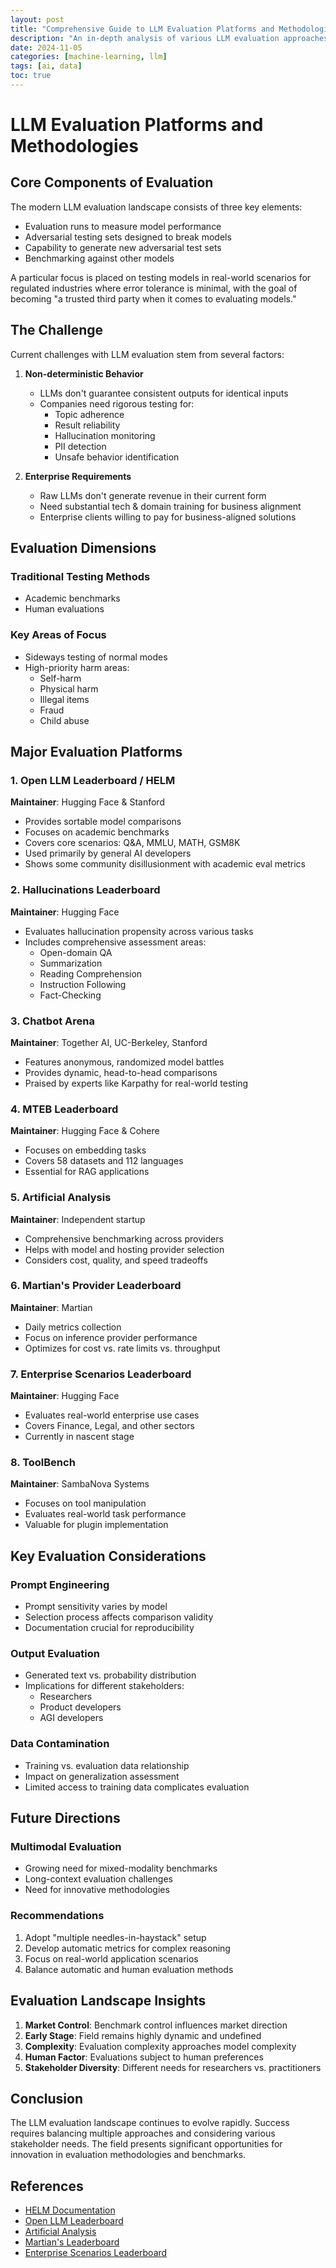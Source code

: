 ```yaml
---
layout: post
title: "Comprehensive Guide to LLM Evaluation Platforms and Methodologies"
description: "An in-depth analysis of various LLM evaluation approaches, benchmarks, and their implications for model development and deployment"
date: 2024-11-05
categories: [machine-learning, llm]
tags: [ai, data]
toc: true
---
```


# LLM Evaluation Platforms and Methodologies

## Core Components of Evaluation

The modern LLM evaluation landscape consists of three key elements:

* Evaluation runs to measure model performance
* Adversarial testing sets designed to break models
* Capability to generate new adversarial test sets
* Benchmarking against other models

A particular focus is placed on testing models in real-world scenarios for regulated industries where error tolerance is minimal, with the goal of becoming "a trusted third party when it comes to evaluating models."

## The Challenge

Current challenges with LLM evaluation stem from several factors:

1. **Non-deterministic Behavior**
   * LLMs don't guarantee consistent outputs for identical inputs
   * Companies need rigorous testing for:
     * Topic adherence
     * Result reliability
     * Hallucination monitoring
     * PII detection
     * Unsafe behavior identification

2. **Enterprise Requirements**
   * Raw LLMs don't generate revenue in their current form
   * Need substantial tech & domain training for business alignment
   * Enterprise clients willing to pay for business-aligned solutions

## Evaluation Dimensions

### Traditional Testing Methods
* Academic benchmarks
* Human evaluations

### Key Areas of Focus
* Sideways testing of normal modes
* High-priority harm areas:
  * Self-harm
  * Physical harm
  * Illegal items
  * Fraud
  * Child abuse

## Major Evaluation Platforms

### 1. Open LLM Leaderboard / HELM
**Maintainer**: Hugging Face & Stanford
- Provides sortable model comparisons
- Focuses on academic benchmarks
- Covers core scenarios: Q&A, MMLU, MATH, GSM8K
- Used primarily by general AI developers
- Shows some community disillusionment with academic eval metrics

### 2. Hallucinations Leaderboard
**Maintainer**: Hugging Face
- Evaluates hallucination propensity across various tasks
- Includes comprehensive assessment areas:
  * Open-domain QA
  * Summarization
  * Reading Comprehension
  * Instruction Following
  * Fact-Checking

### 3. Chatbot Arena
**Maintainer**: Together AI, UC-Berkeley, Stanford
- Features anonymous, randomized model battles
- Provides dynamic, head-to-head comparisons
- Praised by experts like Karpathy for real-world testing

### 4. MTEB Leaderboard
**Maintainer**: Hugging Face & Cohere
- Focuses on embedding tasks
- Covers 58 datasets and 112 languages
- Essential for RAG applications

### 5. Artificial Analysis
**Maintainer**: Independent startup
- Comprehensive benchmarking across providers
- Helps with model and hosting provider selection
- Considers cost, quality, and speed tradeoffs

### 6. Martian's Provider Leaderboard
**Maintainer**: Martian
- Daily metrics collection
- Focus on inference provider performance
- Optimizes for cost vs. rate limits vs. throughput

### 7. Enterprise Scenarios Leaderboard
**Maintainer**: Hugging Face
- Evaluates real-world enterprise use cases
- Covers Finance, Legal, and other sectors
- Currently in nascent stage

### 8. ToolBench
**Maintainer**: SambaNova Systems
- Focuses on tool manipulation
- Evaluates real-world task performance
- Valuable for plugin implementation

## Key Evaluation Considerations

### Prompt Engineering
* Prompt sensitivity varies by model
* Selection process affects comparison validity
* Documentation crucial for reproducibility

### Output Evaluation
* Generated text vs. probability distribution
* Implications for different stakeholders:
  * Researchers
  * Product developers
  * AGI developers

### Data Contamination
* Training vs. evaluation data relationship
* Impact on generalization assessment
* Limited access to training data complicates evaluation

## Future Directions

### Multimodal Evaluation
* Growing need for mixed-modality benchmarks
* Long-context evaluation challenges
* Need for innovative methodologies

### Recommendations
1. Adopt "multiple needles-in-haystack" setup
2. Develop automatic metrics for complex reasoning
3. Focus on real-world application scenarios
4. Balance automatic and human evaluation methods

## Evaluation Landscape Insights

1. **Market Control**: Benchmark control influences market direction
2. **Early Stage**: Field remains highly dynamic and undefined
3. **Complexity**: Evaluation complexity approaches model complexity
4. **Human Factor**: Evaluations subject to human preferences
5. **Stakeholder Diversity**: Different needs for researchers vs. practitioners

## Conclusion

The LLM evaluation landscape continues to evolve rapidly. Success requires balancing multiple approaches and considering various stakeholder needs. The field presents significant opportunities for innovation in evaluation methodologies and benchmarks.

## References
- [HELM Documentation](https://crfm.stanford.edu/helm/lite/latest/)
- [Open LLM Leaderboard](https://huggingface.co/spaces/HuggingFaceH4/open_llm_leaderboard)
- [Artificial Analysis](https://artificialanalysis.ai/)
- [Martian's Leaderboard](https://leaderboard.withmartian.com/)
- [Enterprise Scenarios Leaderboard](https://huggingface.co/spaces/PatronusAI/enterprise_scenarios_leaderboard)